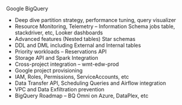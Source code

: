 Google BigQuery

* Deep dive partition strategy, performance tuning, query visualizer
* Resource Monitoring, Telemetry – Information Schema jobs table, stackdriver, etc, Looker dashboards
* Advanced features (Nested tables) Star schemas
* DDL and DML including External and Internal tables
* Priority workloads – Reservations API
* Storage API and Spark Integration
* Cross-project integration – wmt-edw-prod
* Google project provisioning
* IAM, Roles, Permissions, ServiceAccounts, etc
* Data Transfer API, Scheduling Queries and Airflow integration
* VPC and Data Exfiltration prevention
* BigQuery Roadmap – BQ Omni on Azure, DataPlex, etc
